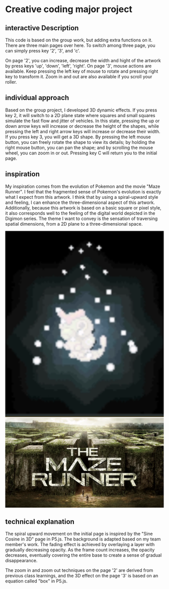 # Creative coding major project

## interactive Description
This code is based on the group work, but adding extra functions on it. There are three main pages over here. To switch among three page, you can simply press key '2', '3', and 'c'. 

On page '2', you can increase, decrease the width and hight of the artwork by press keys 'up', 'down', 'left', 'right'. On page '3', mouse actions are available. Keep pressing the left key of mouse to rotate and pressing right key to transform it. Zoom in and out are also available if you scroll your roller. 

## individual approach
Based on the group project, I developed 3D dynamic effects. If you press key 2, it will switch to a 2D plane state where squares and small squares simulate the fast flow and jitter of vehicles. In this state, pressing the up or down arrow keys will increase or decrease the height of the shapes, while pressing the left and right arrow keys will increase or decrease their width. If you press key 3, you will get a 3D shape. By pressing the left mouse button, you can freely rotate the shape to view its details; by holding the right mouse button, you can pan the shape; and by scrolling the mouse wheel, you can zoom in or out. Pressing key C will return you to the initial page.

## inspiration
My inspiration comes from the evolution of Pokemon and the movie "Maze Runner". I feel that the fragmented sense of Pokemon's evolution is exactly what I expect from this artwork. I think that by using a spiral-upward style and feeling, I can enhance the three-dimensional aspect of this artwork. Additionally, because this artwork is based on a basic square or pixel style, it also corresponds well to the feeling of the digital world depicted in the Digimon series. The theme I want to convey is the sensation of traversing spatial dimensions, from a 2D plane to a three-dimensional space.

![Evolution of Caterpie](image.png)
![Poster of The Maze Runner](image-1.png)


## technical explanation
The spiral upward movement on the initial page is inspired by the "Sine Cosine in 3D" page in P5.js. The background is adapted based on my team member's work. The fading effect is achieved by overlaying a layer with gradually decreasing opacity. As the frame count increases, the opacity decreases, eventually covering the entire base to create a sense of gradual disappearance. 

The zoom in and zoom out techniques on the page '2' are derived from previous class learnings, and the 3D effect on the page '3' is based on an equation called "box" in P5.js.

